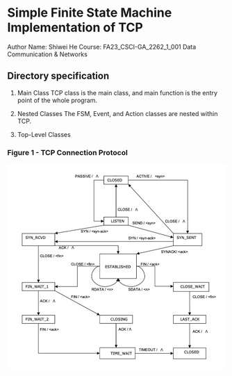 # Simple Finite State Machine Implementation of TCP
Author Name: Shiwei He
Course: FA23_CSCI-GA_2262_1_001 Data Communication & Networks

## Directory specification
1. Main Class
TCP class is the main class, and main function is the entry point of the whole program.

2. Nested Classes
The FSM, Event, and Action classes are nested within TCP. 

3. Top-Level Classes

### Figure 1 - TCP Connection Protocol
![Figure 1 - TCP Connection Protocol (symbol A means "no action")](doc/fsm_illustration.png)
